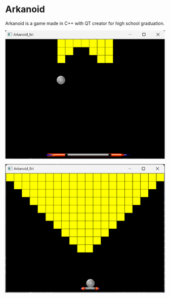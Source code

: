 # Arkanoid

Arkanoid is a game made in C++ with QT creator for high school graduation.

![Alt text](./ingame_pictures/akanoid.png)

![Alt text](./ingame_pictures/arkanoid2.png)
